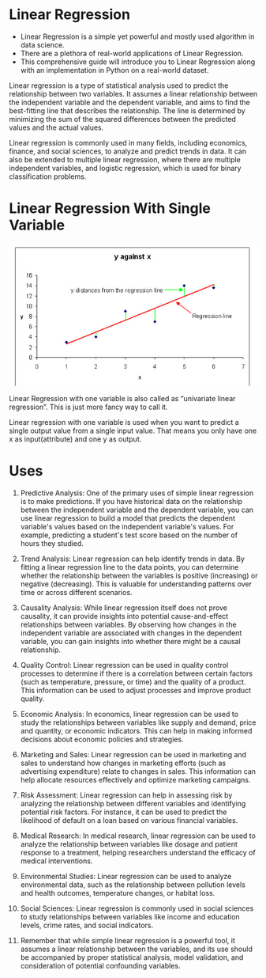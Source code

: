 # Linear Regression
* Linear Regression is a simple yet powerful and mostly used algorithm in data science.
* There are a plethora of real-world applications of Linear Regression.
* This comprehensive guide will introduce you to Linear Regression along with an implementation in Python on a real-world dataset.

Linear regression is a type of statistical analysis used to predict the relationship between two variables. It assumes a linear relationship between the independent variable and the dependent variable, and aims to find the best-fitting line that describes the relationship. The line is determined by minimizing the sum of the squared differences between the predicted values and the actual values.

Linear regression is commonly used in many fields, including economics, finance, and social sciences, to analyze and predict trends in data. It can also be extended to multiple linear regression, where there are multiple independent variables, and logistic regression, which is used for binary classification problems.

# Linear Regression With Single Variable 

![Image Alt Text](https://github.com/GayasuddinMohd/Linear-Regression-With-Single-Variable-Exercise/blob/main/Linear%20Regression%20Image.jpeg?raw=true)

Linear Regression with one variable is also called as “univariate linear regression”. This is just more fancy way to call it.

Linear regression with one variable is used when you want to predict a single output value from a single input value. That means you only have one x as input(attribute) and one y as output.

# Uses 
1. Predictive Analysis: One of the primary uses of simple linear regression is to make predictions. If you have historical data on the relationship between the independent variable and the dependent variable, you can use linear regression to build a model that predicts the dependent variable's values based on the independent variable's values. For example, predicting a student's test score based on the number of hours they studied.

1. Trend Analysis: Linear regression can help identify trends in data. By fitting a linear regression line to the data points, you can determine whether the relationship between the variables is positive (increasing) or negative (decreasing). This is valuable for understanding patterns over time or across different scenarios.

2. Causality Analysis: While linear regression itself does not prove causality, it can provide insights into potential cause-and-effect relationships between variables. By observing how changes in the independent variable are associated with changes in the dependent variable, you can gain insights into whether there might be a causal relationship.

3. Quality Control: Linear regression can be used in quality control processes to determine if there is a correlation between certain factors (such as temperature, pressure, or time) and the quality of a product. This information can be used to adjust processes and improve product quality.

4. Economic Analysis: In economics, linear regression can be used to study the relationships between variables like supply and demand, price and quantity, or economic indicators. This can help in making informed decisions about economic policies and strategies.

5. Marketing and Sales: Linear regression can be used in marketing and sales to understand how changes in marketing efforts (such as advertising expenditure) relate to changes in sales. This information can help allocate resources effectively and optimize marketing campaigns.

6. Risk Assessment: Linear regression can help in assessing risk by analyzing the relationship between different variables and identifying potential risk factors. For instance, it can be used to predict the likelihood of default on a loan based on various financial variables.

7. Medical Research: In medical research, linear regression can be used to analyze the relationship between variables like dosage and patient response to a treatment, helping researchers understand the efficacy of medical interventions.

8. Environmental Studies: Linear regression can be used to analyze environmental data, such as the relationship between pollution levels and health outcomes, temperature changes, or habitat loss.

9. Social Sciences: Linear regression is commonly used in social sciences to study relationships between variables like income and education levels, crime rates, and social indicators.

10. Remember that while simple linear regression is a powerful tool, it assumes a linear relationship between the variables, and its use should be accompanied by proper statistical analysis, model validation, and consideration of potential confounding variables.
